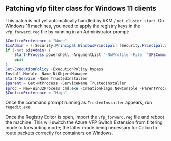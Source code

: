 ## Patching vfp filter class for Windows 11 clients

This patch is not yet automatically handled by RKM / `uet cluster start`. On Windows 11 machines, you need to apply the registry keys in the `vfp_forward.reg` file by running in an Administrator prompt:

```ps1
$ConfirmPreference = "None"
$isAdmin = ([Security.Principal.WindowsPrincipal] [Security.Principal.WindowsIdentity]::GetCurrent()).IsInRole([Security.Principal.WindowsBuiltInRole]::Administrator)
if (-not $isAdmin) {
    Start-Process powershell -ArgumentList "-NoProfile -File `"$PSCommandPath`"" -Verb RunAs
    exit
}
Set-ExecutionPolicy -ExecutionPolicy bypass
Install-Module -Name NtObjectManager
Start-Service -Name TrustedInstaller
$parent = Get-NtProcess -ServiceName TrustedInstaller
$proc = New-Win32Process cmd.exe -CreationFlags NewConsole -ParentProcess $parent
$ConfirmPreference = "High"
```

Once the command prompt running as `TrustedInstaller` appears, run `regedit.exe`

Once the Registry Editor is open, import the `vfp_forward.reg` file and reboot the machine. This will switch the Azure VFP Switch Extension from filtering mode to forwarding mode; the latter mode being necessary for Calico to route packets correctly for containers on Windows.